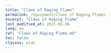 ```yaml
---
title: "Claws of Raging Flame"
permalink: /equipment/Claws of Raging Flame/
excerpt: "Claws of Raging Flame"
last_modified_at: 2021-01-26
lang: en
ref: "Claws of Raging Flame.md"
toc: false
classes: wide
---
```


